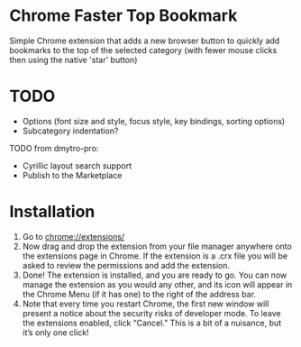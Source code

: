 Chrome Faster Top Bookmark
======================

Simple Chrome extension that adds a new browser button to quickly add bookmarks to the top of the selected category (with fewer mouse clicks then using the native 'star' button)

TODO
====

 - Options (font size and style, focus style, key bindings, sorting options)
 - Subcategory indentation?
 
 
 TODO from dmytro-pro:
- Cyrillic layout search support
- Publish to the Marketplace

Installation
====

1. Go to [chrome://extensions/](chrome://extensions/)
2. Now drag and drop the extension from your file manager anywhere onto the extensions page in Chrome. If the extension is a .crx file you will be asked to review the permissions and add the extension.
3. Done! The extension is installed, and you are ready to go. You can now manage the extension as you would any other, and its icon will appear in the Chrome Menu (if it has one) to the right of the address bar.
4. Note that every time you restart Chrome, the first new window will present a notice about the security risks of developer mode. To leave the extensions enabled, click “Cancel.” This is a bit of a nuisance, but it’s only one click!
